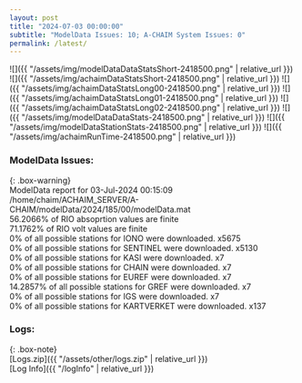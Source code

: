 ```yaml
---
layout: post
title: "2024-07-03 00:00:00"
subtitle: "ModelData Issues: 10; A-CHAIM System Issues: 0"
permalink: /latest/
---
```


![]({{ "/assets/img/modelDataDataStatsShort-2418500.png" | relative_url }})
![]({{ "/assets/img/achaimDataStatsShort-2418500.png" | relative_url }})
![]({{ "/assets/img/achaimDataStatsLong00-2418500.png" | relative_url }})
![]({{ "/assets/img/achaimDataStatsLong01-2418500.png" | relative_url }})
![]({{ "/assets/img/achaimDataStatsLong02-2418500.png" | relative_url }})
![]({{ "/assets/img/modelDataDataStats-2418500.png" | relative_url }})
![]({{ "/assets/img/modelDataStationStats-2418500.png" | relative_url }})
![]({{ "/assets/img/achaimRunTime-2418500.png" | relative_url }})


### ModelData Issues:  
  
{: .box-warning}  
 ModelData report for 03-Jul-2024 00:15:09   
 /home/chaim/ACHAIM_SERVER/A-CHAIM/modelData/2024/185/00/modelData.mat   
 56.2066% of RIO absoprtion values are finite   
 71.1762% of RIO volt values are finite   
 0% of all possible stations for IONO were downloaded. x5675   
 0% of all possible stations for SENTINEL were downloaded. x5130   
 0% of all possible stations for KASI were downloaded. x7   
 0% of all possible stations for CHAIN were downloaded. x7   
 0% of all possible stations for EUREF were downloaded. x7   
 14.2857% of all possible stations for GREF were downloaded. x7   
 0% of all possible stations for IGS were downloaded. x7   
 0% of all possible stations for KARTVERKET were downloaded. x137   
  


### Logs:  
  
{: .box-note}  
[Logs.zip]({{ "/assets/other/logs.zip" | relative_url }})  
[Log Info]({{ "/logInfo" | relative_url }})  
